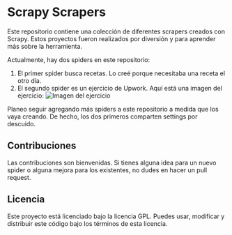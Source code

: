 # Scrapy Scrapers

Este repositorio contiene una colección de diferentes scrapers creados con Scrapy. Estos proyectos fueron realizados por diversión y para aprender más sobre la herramienta.

Actualmente, hay dos spiders en este repositorio:

1. El primer spider busca recetas. Lo creé porque necesitaba una receta el otro día.
2. El segundo spider es un ejercicio de Upwork. Aquí está una imagen del ejercicio: ![Imagen del ejercicio](scraping_with_Scrapy/blob/main/upwork.png)

Planeo seguir agregando más spiders a este repositorio a medida que los vaya creando. De hecho, los dos primeros comparten settings por descuido.

## Contribuciones

Las contribuciones son bienvenidas. Si tienes alguna idea para un nuevo spider o alguna mejora para los existentes, no dudes en hacer un pull request.

## Licencia

Este proyecto está licenciado bajo la licencia GPL. Puedes usar, modificar y distribuir este código bajo los términos de esta licencia.